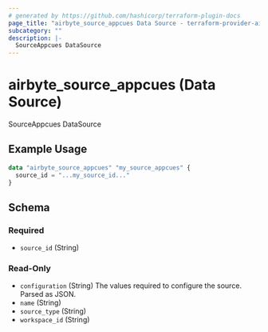 ```yaml
---
# generated by https://github.com/hashicorp/terraform-plugin-docs
page_title: "airbyte_source_appcues Data Source - terraform-provider-airbyte"
subcategory: ""
description: |-
  SourceAppcues DataSource
---
```


# airbyte_source_appcues (Data Source)

SourceAppcues DataSource

## Example Usage

```terraform
data "airbyte_source_appcues" "my_source_appcues" {
  source_id = "...my_source_id..."
}
```

<!-- schema generated by tfplugindocs -->
## Schema

### Required

- `source_id` (String)

### Read-Only

- `configuration` (String) The values required to configure the source. Parsed as JSON.
- `name` (String)
- `source_type` (String)
- `workspace_id` (String)


